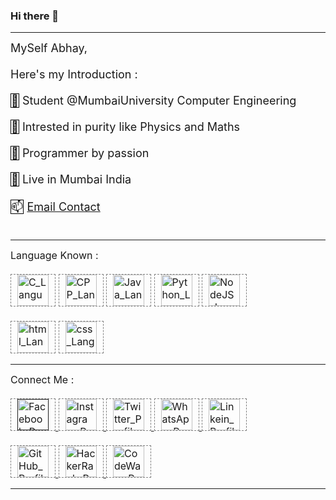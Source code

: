### Hi there 👋

<!--
**abhaybalip-github/abhaybalip-github** is a ✨ _special_ ✨ repository because its `README.md` (this file) appears on your GitHub profile.

Here are some ideas to get you started:

- 🔭 I’m currently working on ...
- 🌱 I’m currently learning ...
- 👯 I’m looking to collaborate on ...
- 🤔 I’m looking for help with ...
- 💬 Ask me about ...
- 📫 How to reach me: ...
- 😄 Pronouns: ...
- ⚡ Fun fact: ...
-->




<!DOCTYPE html>
<!-- html part -->
<html>
    <head></head>
    <body>
        <hr>
        <div class="div_MyIntro" style="font-size: large;">
MySelf Abhay, <br><br>
Here's my Introduction : <br><br>
<emoji style="border: 1px solid black;">🏫</emoji> Student @MumbaiUniversity Computer Engineering <br><br>
<emoji style="border: 1px solid black;">📖</emoji> Intrested in purity like Physics and Maths <br><br>
<emoji style="border: 1px solid black;">🎯</emoji> Programmer by passion <br><br>
<emoji style="border: 1px solid black;">🚩</emoji> Live in Mumbai India <br><br>
<!-- <emoji style="border: 1px solid black;">📞</emoji> 91+8169275085 <br><br> -->
<emoji style="border: 1px solid black;">📫</emoji> <a href="mailto:abhay.balip@gmail.com">Email Contact</a> <br><br>
        </div>
        <hr>
        <div class="div_Language" style="font-size: medium;">
Language Known : <br><br>
<!-- c language -->
<img src="https://user-images.githubusercontent.com/110547037/206417829-aabbe0be-6e57-4fbc-922d-9c89784eb8a0.png"
alt="C_Language" 
style="display: inline-block;
height: 50px;
width: 50px;
padding-left: 10px;
padding-right: 10px;
border: 1px dashed grey;">
<!-- cpp language -->
<img src="https://user-images.githubusercontent.com/110547037/206417984-056c409f-824f-4092-84e9-f72e4c459cac.png"
alt="CPP_Language" 
style="display: inline-block;
height: 50px;
width: 50px;
padding-left: 10px;
padding-right: 10px;
border: 1px dashed grey;">
<!-- java language -->
<img src="https://user-images.githubusercontent.com/110547037/206418105-a1b844ac-7b5a-4ad8-9361-a951161863ee.png"
alt="Java_Language"
style="display: inline-block;
height: 50px;
width: 50px;
padding-left: 10px;
padding-right: 10px;
border: 1px dashed grey;">
<!-- python lanuage -->
<img src="https://user-images.githubusercontent.com/110547037/206418192-aefaf645-f4d0-4534-b307-98384386bcea.jpg"
alt="Python_Language"
style="display: inline-block;
height: 50px;
width: 50px;
padding-left: 10px;
padding-right: 10px;
border: 1px dashed grey;">
<!-- java script language -->
<img src="https://user-images.githubusercontent.com/121150307/209468336-d76a1dc7-d4be-4870-9d86-b3283fee4fc4.png"
alt="NodeJS_Language"
style="display: inline-block;
height: 50px;
width: 50px;
padding-left: 10px;
padding-right: 10px;
border: 1px dashed grey;">
        <br><br>
<!-- html language -->
<img src="https://user-images.githubusercontent.com/110547037/206418290-d5868c7a-31d8-4009-92a3-c3a94f43fd32.png"
alt="html_Language"
style="display: inline-block;
height: 50px;
width: 50px;
padding-left: 10px;
padding-right: 10px;
border: 1px dashed grey;">
<!-- css language -->
<img src="https://user-images.githubusercontent.com/110547037/206418363-cbd78709-6e0a-4627-88e4-677c65899db0.png"
alt="css_Language"
style="display: inline-block;
height: 50px;
width: 50px;
padding-left: 10px;
padding-right: 10px;
border: 1px dashed grey;">
        </div>
        <hr>
        <div class="div_MyLink" style="font-size: medium;">
Connect Me : <br><br>
<!-- Profile link unfilled : facebook , codechef -->

<!-- facebook profile -->
<a target="_blank" href="">
    <img src="https://user-images.githubusercontent.com/110547037/206418536-2e9a3d3e-e93c-4b1c-9eab-48048e9179a1.jpg"
    alt="Facebook_Profile"
    style="display: inline-block;
height: 50px;
width: 50px;
padding-left: 10px;
padding-right: 10px;
border: 1px dashed grey;">
</a>
<!-- instagram profile -->
<a target="_blank" href="https://www.instagram.com/balipabhay/">
    <img src="https://user-images.githubusercontent.com/110547037/206418614-37741d5d-599c-4e56-9f9a-2774c26d35de.jpg"
    alt="Instagram_Profile"
    style="display: inline-block;
height: 50px;
width: 50px;
padding-left: 10px;
padding-right: 10px;
border: 1px dashed grey;">
</a>
<!-- twitter profile -->
<a href="https://twitter.com/AbhayBalip">
    <img src="https://user-images.githubusercontent.com/110547037/206418655-ed4ba916-79e3-47fa-8f74-06a4a0272852.png" 
    alt="Twitter_Profile"
    style="display: inline-block;
height: 50px;
width: 50px;
padding-left: 10px;
padding-right: 10px;
border: 1px dashed grey;">
</a>
<!-- whatsapp profile -->
<a href="https://wa.me/qr/X4LKF7MMN5CYL1">
    <img src="https://user-images.githubusercontent.com/110547037/206418795-04532ab9-bd8d-4e7a-97c9-00814a185bb2.jpg" 
    alt="WhatsApp_Profile"
    style="display: inline-block;
height: 50px;
width: 50px;
padding-left: 10px;
padding-right: 10px;
border: 1px dashed grey;">
</a>
<!-- linkedin profile -->
<a target="_blank" href="https://www.linkedin.com/in/abhay-balip-3a8b21251/">
    <img src="https://user-images.githubusercontent.com/110547037/206418913-33ca054e-c419-43de-9c50-d343a9914c36.png"
    alt="Linkein_Profile"
    style="display: inline-block;
height: 50px;
width: 50px;
padding-left: 10px;
padding-right: 10px;
border: 1px dashed grey;">
</a>
        <br><br>
<!-- github profile -->
<a target="_blank" href="https://github.com/abhaybalip-github">
    <img src="https://user-images.githubusercontent.com/110547037/206419233-c8e132ad-3f8b-4b62-b87d-0f20ec87be34.png"
    alt="GitHub_Profile"
    style="display: inline-block;
height: 50px;
width: 50px;
padding-left: 10px;
padding-right: 10px;
border: 1px dashed grey;">
</a>
<!-- hackerrank profile -->
<a target="_blank" href="https://www.hackerrank.com/ABHAY_BALIP">
    <img src="https://user-images.githubusercontent.com/110547037/206419013-4c60af13-9947-4985-ad5b-5521baf7c1b0.png"
    alt="HackerRank_Profile"
    style="display: inline-block;
height: 50px;
width: 50px;
padding-left: 10px;
padding-right: 10px;
border: 1px dashed grey;">
</a>
<!-- codewars profile -->
<a target="_blank" href="https://www.codewars.com/users/abhaybalip-codewars">
    <img src="https://user-images.githubusercontent.com/110547037/207365737-7381a7f4-5547-47c0-8765-ed37254b3b29.png"
    alt="CodeWars_Profile"
    style="display: inline-block;
height: 50px;
width: 50px;
padding-left: 10px;
padding-right: 10px;
border: 1px dashed grey;">
</a>
        </div>
        <hr>
    </body>
</html>
<!-- css part
<style>
    emoji{
        border: 1px solid black;
    }
    .div_MyIntro{
        font-size: large;
        /* background-color: grey; */
    }
    .div_Language{
        font-size: normal;
    }
    .div_MyLink{
        font-size: medium;
        /* background-color: grey; */
    }
    img{
        display: inline-block;
        height: 50px;
        width: 50px;
        padding-left: 10px;
        padding-right: 10px;
        border: 1px dashed grey;
    }
</style> -->
<!-- javascript part
<script></script> -->
